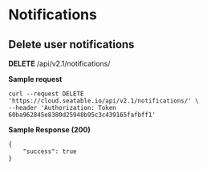#  Notifications

## Delete user notifications

**DELETE** /api/v2.1/notifications/

**Sample request**

```
curl --request DELETE 'https://cloud.seatable.io/api/v2.1/notifications/' \
--header 'Authorization: Token 60ba962845e8380d25948b95c3c439165fafbff1'

```

**Sample Response (200)**

```
{
    "success": true
}

```




